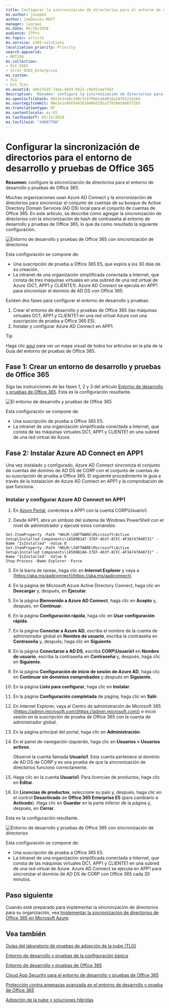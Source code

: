 ```yaml
---
title: Configurar la sincronización de directorios para el entorno de desarrollo y pruebas de Office 365
ms.author: josephd
author: JoeDavies-MSFT
manager: laurawi
ms.date: 05/18/2018
audience: ITPro
ms.topic: article
ms.service: o365-solutions
localization_priority: Priority
search.appverid:
- MET150
ms.collection:
- Ent_O365
- Strat_O365_Enterprise
ms.custom:
- TLG
- Ent_TLGs
ms.assetid: e6b27e25-74ae-4b54-9421-c8e911aef543
description: 'Resumen: configure la sincronización de directorios para el entorno de desarrollo y pruebas de Office 365.'
ms.openlocfilehash: 0b51e3cb6c348c5c6f9bb1a6d818a18fb123e1b6
ms.sourcegitcommit: 08e1e1c09f64926394043291a77856620d6f72b5
ms.translationtype: HT
ms.contentlocale: es-ES
ms.lasthandoff: 05/15/2019
ms.locfileid: "34067766"
---
```

# <a name="directory-synchronization-for-your-office-365-devtest-environment"></a>Configurar la sincronización de directorios para el entorno de desarrollo y pruebas de Office 365

 **Resumen:** configure la sincronización de directorios para el entorno de desarrollo y pruebas de Office 365.
  
Muchas organizaciones usan Azure AD Connect y la sincronización de directorios para sincronizar el conjunto de cuentas de su bosque de Active Directory Domain Services (AD DS) local para el conjunto de cuentas de Office 365. En este artículo, se describe cómo agregar la sincronización de directorios con la sincronización de hash de contraseña al entorno de desarrollo y pruebas de Office 365, lo que da como resultado la siguiente configuración.
  
![Entorno de desarrollo y pruebas de Office 365 con sincronización de directorios](media/be5b37b0-f832-4878-b153-436c31546e21.png)
  
Esta configuración se compone de: 
  
- Una suscripción de prueba a Office 365 E5, que expira a los 30 días de su creación.
- La intranet de una organización simplificada conectada a Internet, que consta de tres máquinas virtuales en una subred de una red virtual de Azure (DC1, APP1 y CLIENTE1). Azure AD Connect se ejecuta en APP1 para sincronizar el dominio de AD DS con Office 365.
    
Existen dos fases para configurar el entorno de desarrollo y pruebas:
  
1. Crear el entorno de desarrollo y pruebas de Office 365 (las máquinas virtuales DC1, APP1 y CLIENTE1 en una red virtual Azure con una suscripción de prueba a Office 365 E5).
2. Instalar y configurar Azure AD Connect en APP1.
    
> [!TIP]
> Haga clic [aquí](http://aka.ms/catlgstack) para ver un mapa visual de todos los artículos en la pila de la Guía del entorno de pruebas de Office 365.
  
## <a name="phase-1-create-an-office-365-devtest-environment"></a>Fase 1: Crear un entorno de desarrollo y pruebas de Office 365

Siga las instrucciones de las fases 1, 2 y 3 del artículo [Entorno de desarrollo y pruebas de Office 365](office-365-dev-test-environment.md). Esta es la configuración resultante.
  
![El entorno de desarrollo y pruebas de Office 365](media/48fb91aa-09b0-4020-a496-a8253920c45d.png)
  
Esta configuración se compone de: 
  
- Una suscripción de prueba a Office 365 E5.
- La intranet de una organización simplificada conectada a Internet, que consta de las máquinas virtuales DC1, APP1 y CLIENTE1 en una subred de una red virtual de Azure.
    
## <a name="phase-2-install-azure-ad-connect-on-app1"></a>Fase 2: Instalar Azure AD Connect en APP1

Una vez instalado y configurado, Azure AD Connect sincroniza el conjunto de cuentas del dominio de AD DS de CORP con el conjunto de cuentas de su suscripción de prueba a Office 365. El siguiente procedimiento le guía a través de la instalación de Azure AD Connect en APP1 y la comprobación de que funciona.
  
### <a name="install-and-configure-azure-ad-connect-on-app1"></a>Instalar y configurar Azure AD Connect en APP1

1. En [Azure Portal](https://portal.azure.com), conéctese a APP1 con la cuenta CORP\\Usuario1.
    
2. Desde APP1, abra un símbolo del sistema de Windows PowerShell con el nivel de administrador y ejecute estos comandos:
    
  ```
  Set-ItemProperty -Path "HKLM:\SOFTWARE\Microsoft\Active Setup\Installed Components\{A509B1A7-37EF-4b3f-8CFC-4F3A74704073}" -Name "IsInstalled" -Value 0
Set-ItemProperty -Path "HKLM:\SOFTWARE\Microsoft\Active Setup\Installed Components\{A509B1A8-37EF-4b3f-8CFC-4F3A74704073}" -Name "IsInstalled" -Value 0
Stop-Process -Name Explorer -Force

  ```

3. En la barra de tareas, haga clic en **Internet Explorer** y vaya a [https://aka.ms/aadconnect](https://aka.ms/aadconnect).
    
4. En la página de Microsoft Azure Active Directory Connect, haga clic en **Descargar** y, después, en **Ejecutar**.
    
5. En la página **Bienvenido a Azure AD Connect**, haga clic en **Acepto** y, después, en **Continuar**.
    
6. En la página **Configuración rápida**, haga clic en **Usar configuración rápida**.
    
7. En la página **Conectar a Azure AD**, escriba el nombre de la cuenta de administrador global en **Nombre de usuario**, escriba la contraseña en **Contraseña** y, después, haga clic en **Siguiente**.
    
8. En la página **Conectarse a AD DS**, escriba **CORP\\Usuario1** en **Nombre de usuario**, escriba la contraseña en **Contraseña** y, después, haga clic en **Siguiente**.
    
9. En la página **Configuración de inicio de sesión de Azure AD**, haga clic en **Continuar sin dominios comprobados** y después en **Siguiente**.
    
10. En la página **Listo para configurar**, haga clic en **Instalar**.
    
11. En la página **Configuración completada** de página, haga clic en **Salir**.
    
12. En Internet Explorer, vaya al Centro de administración de Microsoft 365 ([https://admin.microsoft.com](https://admin.microsoft.com)) e inicie sesión en la suscripción de prueba de Office 365 con la cuenta de administrador global.
    
13. En la página principal del portal, haga clic en **Administración**.
    
14. En el panel de navegación izquierdo, haga clic en **Usuarios > Usuarios activos**.
    
    Observe la cuenta llamada **Usuario1**. Esta cuenta pertenece al dominio de AD DS de CORP y es una prueba de que la sincronización de directorios funcionó correctamente.
    
15. Haga clic en la cuenta **Usuario1**. Para licencias de productos, haga clic en **Editar**.
    
16. En **Licencias de productos**, seleccione su país y, después, haga clic en el control **Desactivado** de **Office 365 Enterprise E5** (para cambiarlo a **Activado**). Haga clic en **Guardar** en la parte inferior de la página y, después, en **Cerrar**.
    
Esta es la configuración resultante.
  
![Entorno de desarrollo y pruebas de Office 365 con sincronización de directorios](media/be5b37b0-f832-4878-b153-436c31546e21.png)
  
Esta configuración se compone de: 
  
- Una suscripción de prueba a Office 365 E5.
- La intranet de una organización simplificada conectada a Internet, que consta de las máquinas virtuales DC1, APP1 y CLIENTE1 en una subred de una red virtual de Azure. Azure AD Connect se ejecuta en APP1 para sincronizar el dominio de AD DS de CORP con Office 365 cada 30 minutos.
    
## <a name="next-step"></a>Paso siguiente

Cuando esté preparado para implementar la sincronización de directorios para su organización, vea [Implementar la sincronización de directorios de Office 365 en Microsoft Azure](deploy-office-365-directory-synchronization-dirsync-in-microsoft-azure.md).

## <a name="see-also"></a>Vea también

[Guías del laboratorio de pruebas de adopción de la nube (TLG)](cloud-adoption-test-lab-guides-tlgs.md)

[Entorno de desarrollo y pruebas de la configuración básica](base-configuration-dev-test-environment.md)

[Entorno de desarrollo y pruebas de Office 365](office-365-dev-test-environment.md)

[Cloud App Security para el entorno de desarrollo y pruebas de Office 365](cloud-app-security-for-your-office-365-dev-test-environment.md)

[Protección contra amenazas avanzada en el entorno de desarrollo y prueba de Office 365](advanced-threat-protection-for-your-office-365-dev-test-environment.md)

[Adopción de la nube y soluciones híbridas](cloud-adoption-and-hybrid-solutions.md)




